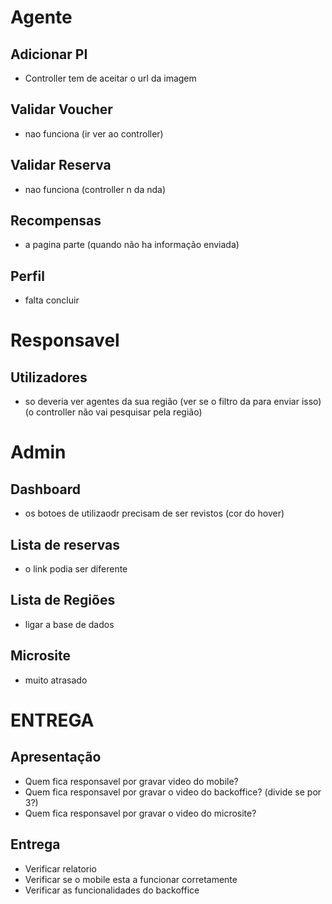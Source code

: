 # Agente

## Adicionar PI
- Controller tem de aceitar o url da imagem

## Validar Voucher
- nao funciona (ir ver ao controller)

## Validar Reserva 
- nao funciona (controller n da nda)

## Recompensas
- a pagina parte (quando não ha informação enviada)

## Perfil 
- falta concluir

# Responsavel

## Utilizadores
- so deveria ver agentes da sua região (ver se o filtro da para enviar isso)(o controller não vai pesquisar pela região)

# Admin
## Dashboard
- os botoes de utilizaodr precisam de ser revistos (cor do hover)

## Lista de reservas
- o link podia ser diferente

## Lista de Regiões
- ligar a base de dados

## Microsite
- muito atrasado

# ENTREGA

## Apresentação
- Quem fica responsavel por gravar video do mobile?
- Quem fica responsavel por gravar o video do backoffice? (divide se por 3?)
- Quem fica responsavel por gravar o video do microsite?

## Entrega
- Verificar relatorio
- Verificar se o mobile esta a funcionar corretamente
- Verificar as funcionalidades do backoffice

